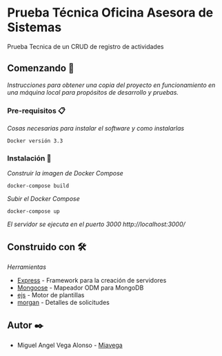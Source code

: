 # Prueba Técnica Oficina Asesora de Sistemas

Prueba Tecnica de un CRUD de registro de actividades

## Comenzando 🚀

_Instrucciones para obtener una copia del proyecto en funcionamiento en una máquina local para propósitos de desarrollo y pruebas._


### Pre-requisitos 📋

_Cosas necesarias para instalar el software y como instalarlas_

```
Docker versión 3.3
```

### Instalación 🔧

_Construir la imagen de Docker Compose_

```
docker-compose build
```

_Subir el Docker Compose_

```
docker-compose up
```

_El servidor se ejecuta en el puerto 3000_
_http://localhost:3000/_

## Construido con 🛠️

_Herramientas_

* [Express](https://expressjs.com/es/) - Framework para la creación de servidores
* [Mongoose](https://mongoosejs.com/) - Mapeador ODM para MongoDB
* [ejs](https://ejs.co/) - Motor de plantillas
* [morgan](https://www.npmjs.com/package/morgan) - Detalles de solicitudes

## Autor ✒️

* Miguel Angel Vega Alonso - [Miavega](https://github.com/Miavega)

